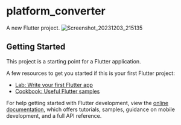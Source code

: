 # platform_converter

A new Flutter project.
![Screenshot_20231203_215135](https://github.com/yash2851/platform_converter/assets/130960433/187b88b3-e2ba-4744-8e11-7308ae3f5b11)
## Getting Started

This project is a starting point for a Flutter application.

A few resources to get you started if this is your first Flutter project:

- [Lab: Write your first Flutter app](https://docs.flutter.dev/get-started/codelab)
- [Cookbook: Useful Flutter samples](https://docs.flutter.dev/cookbook)

For help getting started with Flutter development, view the
[online documentation](https://docs.flutter.dev/), which offers tutorials,
samples, guidance on mobile development, and a full API reference.
